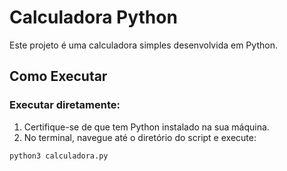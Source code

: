 # Calculadora Python

Este projeto é uma calculadora simples desenvolvida em Python.

## Como Executar

### Executar diretamente:
1. Certifique-se de que tem Python instalado na sua máquina.
2. No terminal, navegue até o diretório do script e execute:

```bash
python3 calculadora.py
